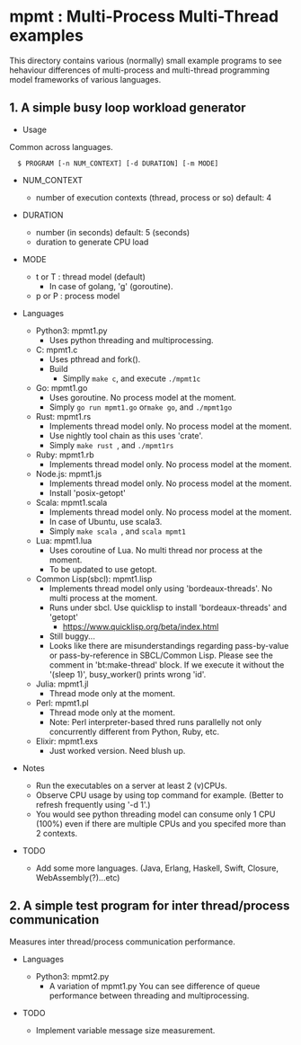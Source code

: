 # mpmt : Multi-Process Multi-Thread examples

This directory contains various (normally) small example programs to see
hehaviour differences of multi-process and multi-thread programming model
frameworks of various languages.

## 1. A simple busy loop workload generator

* Usage

Common across languages.

```
  $ PROGRAM [-n NUM_CONTEXT] [-d DURATION] [-m MODE]
```

* NUM_CONTEXT
  * number of execution contexts (thread, process or so) default: 4
* DURATION
  * number (in seconds) default: 5 (seconds)
  * duration to generate CPU load
* MODE
  * t or T : thread model (default)
    * In case of golang, 'g' (goroutine).
  * p or P : process model

* Languages
  * Python3: mpmt1.py
    * Uses python threading and multiprocessing.
  * C: mpmt1.c
    * Uses pthread and fork().
    * Build
      * Simplly `make c`, and execute `./mpmt1c`
  * Go: mpmt1.go
      * Uses goroutine. No process model at the moment.
      * Simply `go run mpmt1.go` or`make go`, and `./mpmt1go`
  * Rust: mpmt1.rs
      * Implements thread model only. No process model at the moment.
      * Use nightly tool chain as this uses 'crate'.
      * Simply `make rust `, and `./mpmt1rs`
  * Ruby: mpmt1.rb
      * Implements thread model only. No process model at the moment.
  * Node.js: mpmt1.js
      * Implements thread model only. No process model at the moment.
      * Install 'posix-getopt'
  * Scala: mpmt1.scala
      * Implements thread model only. No process model at the moment.
      * In case of Ubuntu, use scala3.
      * Simply `make scala `, and `scala mpmt1`
  * Lua: mpmt1.lua
      * Uses coroutine of Lua. No multi thread nor process at the moment.
      * To be updated to use getopt.
  * Common Lisp(sbcl): mpmt1.lisp
      * Implements thread model only using 'bordeaux-threads'. No multi process at the moment.
      * Runs under sbcl. Use quicklisp to install 'bordeaux-threads' and 'getopt'
          *  https://www.quicklisp.org/beta/index.html
      * Still buggy...
      * Looks like there are misunderstandings regarding pass-by-value or pass-by-reference in SBCL/Common Lisp. Please see the comment in 'bt:make-thread' block. If we execute it without the '(sleep 1)', busy_worker() prints wrong 'id'.
  * Julia: mpmt1.jl
      * Thread mode only at the moment.
  * Perl: mpmt1.pl
      * Thread mode only at the moment.
      * Note: Perl interpreter-based thred runs parallelly not only concurrently different from Python, Ruby, etc.
  * Elixir: mpmt1.exs
      * Just worked version. Need blush up.

* Notes
  * Run the executables on a server at least 2 (v)CPUs.
  * Observe CPU usage by using top command for example. (Better to refresh frequently using '-d 1'.)
  * You would see python threading model can consume only 1 CPU (100%) even if there are multiple CPUs and you specifed more than 2 contexts.

* TODO
  * Add some more languages. (Java, Erlang, Haskell, Swift, Closure, WebAssembly(?)...etc)

## 2. A simple test program for inter thread/process communication

Measures inter thread/process communication performance.

* Languages
  * Python3: mpmt2.py
      * A variation of mpmt1.py You can see difference of queue performance between threading and multiprocessing.

* TODO
  * Implement variable message size measurement.
